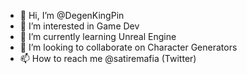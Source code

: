- 👋 Hi, I’m @DegenKingPin
- 👀 I’m interested in Game Dev
- 🌱 I’m currently learning Unreal Engine
- 💞️ I’m looking to collaborate on Character Generators
- 📫 How to reach me @satiremafia (Twitter)

<!---
DegenKingPin/DegenKingPin is a ✨ special ✨ repository because its `README.md` (this file) appears on your GitHub profile.
You can click the Preview link to take a look at your changes.
--->
